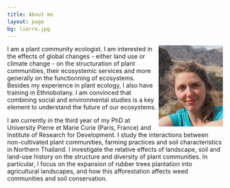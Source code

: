 ```yaml
---
title: About me
layout: page
bg: lierre.jpg
---
```


<img src="/assets/images/me.jpg" alt = "portrait" align = "right" style="width:150px;height:190px">

I am a plant community ecologist. I am  interested in the effects of global changes - either land use or climate change - on the structuration of plant communities, their ecosystemic services and more generally on the functionning of ecosystems.  
Besides my experience in plant ecology, I also have training in Ethnobotany. I am convinced that combining social and environmental studies is a key element to understand the future of our ecosystems.

I am currently in the third year of my PhD at University Pierre et Marie Curie (Paris, France) and Institute of Research for Development. I study the interactions between non-cultivated plant communities, farming practices and soil characteristics in Northern Thailand. I investigate the relative effects of landscape, soil and land-use history on the structure and diversity of plant communities. In particular, I focus on the expansion of rubber trees plantation into agricultural landscapes, and how this afforestation affects weed communities and soil conservation.